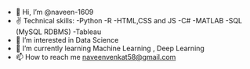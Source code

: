- 👋 Hi, I’m @naveen-1609
- ✌  Technical skills:
          -Python
          -R
          -HTML,CSS and JS
          -C#
          -MATLAB
          -SQL (MySQL RDBMS)
          -Tableau
- 👀 I’m interested in Data Science
- 🌱 I’m currently learning Machine Learning , Deep Learning
- 📫 How to reach me naveenvenkat58@gmail.com

<!---
naveen-1609/naveen-1609 is a ✨ special ✨ repository because its `README.md` (this file) appears on your GitHub profile.
You can click the Preview link to take a look at your changes.
--->
